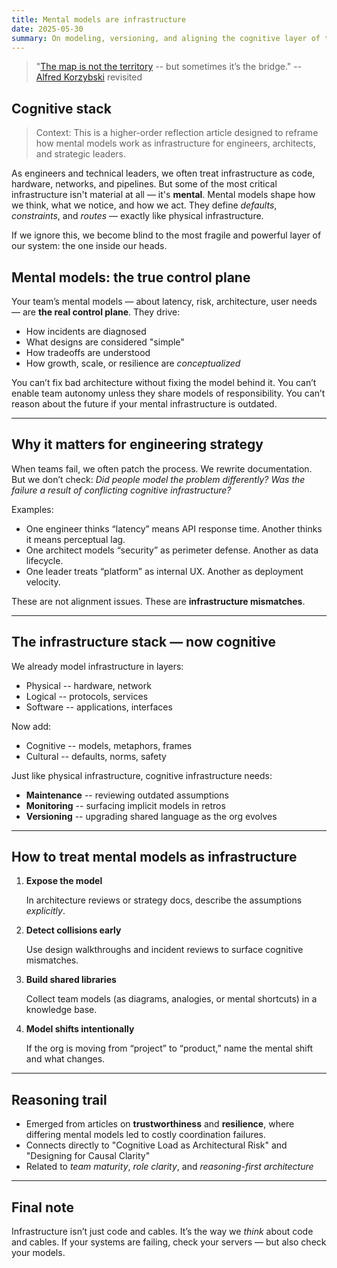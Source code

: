 ```yaml
---
title: Mental models are infrastructure
date: 2025-05-30
summary: On modeling, versioning, and aligning the cognitive layer of technical systems
---
```


> "[The map is not the territory](https://en.wikipedia.org/wiki/Map%E2%80%93territory_relation)
-- but sometimes it’s the bridge." 
-- [Alfred Korzybski](https://en.wikipedia.org/wiki/Alfred_Korzybski) revisited



## Cognitive stack

> Context: This is a higher-order reflection article designed to reframe how mental models work as infrastructure for engineers, architects, and strategic leaders.

As engineers and technical leaders, we often treat infrastructure as code, hardware, networks, and pipelines. But some of the most critical infrastructure isn't material at all — it's **mental**. Mental models shape how we think, what we notice, and how we act. They define *defaults*, *constraints*, and *routes* — exactly like physical infrastructure.

If we ignore this, we become blind to the most fragile and powerful layer of our system: the one inside our heads.

## Mental models: the true control plane

Your team’s mental models — about latency, risk, architecture, user needs — are **the real control plane**. They drive:

* How incidents are diagnosed
* What designs are considered "simple"
* How tradeoffs are understood
* How growth, scale, or resilience are *conceptualized*

You can’t fix bad architecture without fixing the model behind it.
You can’t enable team autonomy unless they share models of responsibility.
You can’t reason about the future if your mental infrastructure is outdated.

---

## Why it matters for engineering strategy

When teams fail, we often patch the process. We rewrite documentation.
But we don’t check: *Did people model the problem differently?*
*Was the failure a result of conflicting cognitive infrastructure?*

Examples:

* One engineer thinks “latency” means API response time. Another thinks it means perceptual lag.
* One architect models “security” as perimeter defense. Another as data lifecycle.
* One leader treats “platform” as internal UX. Another as deployment velocity.

These are not alignment issues. These are **infrastructure mismatches**.

---

## The infrastructure stack — now cognitive

We already model infrastructure in layers:

* Physical -- hardware, network
* Logical -- protocols, services
* Software -- applications, interfaces

Now add:

* Cognitive -- models, metaphors, frames
* Cultural -- defaults, norms, safety

Just like physical infrastructure, cognitive infrastructure needs:

* **Maintenance** -- reviewing outdated assumptions
* **Monitoring** -- surfacing implicit models in retros
* **Versioning** -- upgrading shared language as the org evolves

---

## How to treat mental models as infrastructure

1. **Expose the model**

   In architecture reviews or strategy docs, describe the assumptions *explicitly*.

2. **Detect collisions early**

   Use design walkthroughs and incident reviews to surface cognitive mismatches.

3. **Build shared libraries**

   Collect team models (as diagrams, analogies, or mental shortcuts) in a knowledge base.

4. **Model shifts intentionally**

   If the org is moving from “project” to “product,” name the mental shift and what changes.

---

## Reasoning trail

* Emerged from articles on **trustworthiness** and **resilience**, where differing mental models led to costly coordination failures.
* Connects directly to "Cognitive Load as Architectural Risk" and "Designing for Causal Clarity"
* Related to *team maturity*, *role clarity*, and *reasoning-first architecture*

---

## Final note

Infrastructure isn’t just code and cables.
It’s the way we *think* about code and cables.
If your systems are failing, check your servers — but also check your models.


